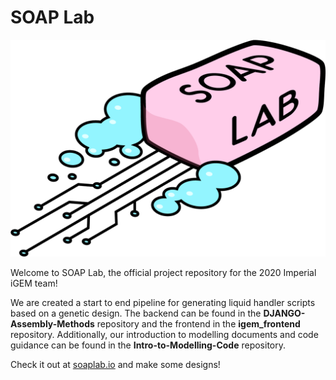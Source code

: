 
# SOAP Lab

![img](./static/soaplab.png)

Welcome to SOAP Lab, the official project repository for the 2020 Imperial iGEM team!

We are created a start to end pipeline for generating liquid handler scripts based on a genetic design. The backend can be found in the **DJANGO-Assembly-Methods** repository and the frontend in the **igem_frontend** repository. Additionally, our introduction to modelling documents and code guidance can be found in the **Intro-to-Modelling-Code** repository.

Check it out at [soaplab.io](https://www.soaplab.io)  and make some designs!
